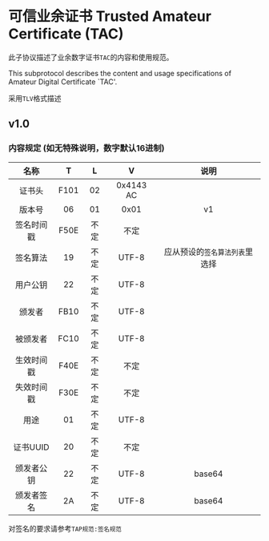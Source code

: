 # 可信业余证书 Trusted Amateur Certificate (TAC)
此子协议描述了业余数字证书`TAC`的内容和使用规范。

This subprotocol describes the content and usage specifications of Amateur Digital Certificate `TAC'.

采用`TLV`格式描述

## v1.0
### 内容规定 (如无特殊说明，数字默认16进制)
| 名称 | T | L | V | 说明 |
|:-------:|:----:|:---:|:----:|:----:|
| 证书头 | F101  | 02 | 0x4143 AC|  |
| 版本号 | 06 | 01 | 0x01 | v1 |
| 签名时间戳 | F50E | 不定 | 不定 |  |
| 签名算法 | 19 | 不定 | UTF-8 | 应从预设的`签名算法列表`里选择 |
| 用户公钥 | 22 | 不定 | UTF-8 |  |
| 颁发者 | FB10 | 不定 | UTF-8 |  |
| 被颁发者 | FC10 | 不定 | UTF-8 |  |
| 生效时间戳 | F40E | 不定 | 不定 |  |
| 失效时间戳 | F30E | 不定 | 不定 |  |
| 用途 | 01 | 不定 | UTF-8 |  |
| 证书UUID | 20 | 不定 | 不定 |  |
| 颁发者公钥 | 22 | 不定 | UTF-8 | base64 |
| 颁发者签名 | 2A | 不定 | UTF-8 | base64 |

对签名的要求请参考`TAP规范:签名规范`
